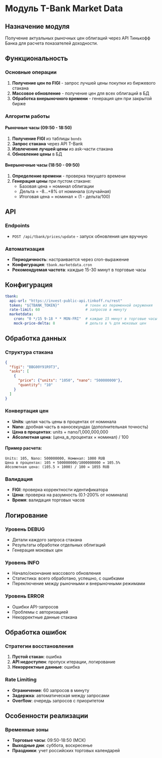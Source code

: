 # Модуль T-Bank Market Data

## Назначение модуля

Получение актуальных рыночных цен облигаций через API Тинькофф Банка для расчета показателей доходности.

## Функциональность

### Основные операции
1. **Получение цен по FIGI** - запрос лучшей цены покупки из биржевого стакана
2. **Массовое обновление** - получение цен для всех облигаций в БД
3. **Обработка внерыночного времени** - генерация цен при закрытой бирже

### Алгоритм работы

#### Рыночные часы (09:50 - 18:50)
1. **Получение FIGI** из таблицы `bonds`
2. **Запрос стакана** через API T-Bank
3. **Извлечение лучшей цены** из ask-части стакана
4. **Обновление цены** в БД

#### Внерыночные часы (18:50 - 09:50)
1. **Определение времени** - проверка текущего времени
2. **Генерация цены** при пустом стакане:
   - Базовая цена = номинал облигации
   - Дельта = -8...+8% от номинала (случайная)
   - Итоговая цена = номинал × (1 - дельта/100)

## API

### Endpoints
- `POST /api/tbank/prices/update` - запуск обновления цен вручную

### Автоматизация
- **Периодичность**: настраивается через cron-выражение
- **Конфигурация**: `tbank.marketdata.cron`
- **Рекомендуемая частота**: каждые 15-30 минут в торговые часы

## Конфигурация

```yaml
tbank:
  api-url: "https://invest-public-api.tinkoff.ru/rest"
  token: "${TBANK_TOKEN}"            # токен из переменной окружения
  rate-limit: 60                     # запросов в минуту
  marketdata:
    cron: "0 */15 9-18 * * MON-FRI"  # каждые 15 минут в торговые часы
    mock-price-delta: 8              # дельта в % для моковых цен
```

## Обработка данных

### Структура стакана
```json
{
  "figi": "BBG00Y91R9T3",
  "asks": [
    {
      "price": {"units": "1050", "nano": "500000000"},
      "quantity": "10"
    }
  ]
}
```

### Конвертация цен
- **Units**: целая часть цены в процентах от номинала
- **Nano**: дробная часть в наносекундах (дополнительная точность)
- **Цена в процентах**: units + nano/1,000,000,000
- **Абсолютная цена**: (цена_в_процентах × номинал) / 100

#### Пример расчета:
```
Units: 105, Nano: 500000000, Номинал: 1000 RUB
Цена в процентах: 105 + 500000000/1000000000 = 105.5%
Абсолютная цена: (105.5 × 1000) / 100 = 1055 RUB
```

### Валидация
- **FIGI**: проверка корректности идентификатора
- **Цена**: проверка на разумность (0.1-200% от номинала)
- **Время**: валидация торговых часов

## Логирование

### Уровень DEBUG
- Детали каждого запроса стакана
- Результаты обработки отдельных облигаций
- Генерация моковых цен

### Уровень INFO
- Начало/окончание массового обновления
- Статистика: всего обработано, успешно, с ошибками
- Переключение между рыночными и внерыночными режимами

### Уровень ERROR
- Ошибки API-запросов
- Проблемы с авторизацией
- Некорректные данные стакана

## Обработка ошибок

### Стратегии восстановления
1. **Пустой стакан**: ошибка
2. **API недоступен**: пропуск итерации, логирование
3. **Некорректные данные**: ошибка

### Rate Limiting
- **Ограничение**: 60 запросов в минуту
- **Задержка**: автоматическая между запросами
- **Overflow**: очередь запросов с приоритетом

## Особенности реализации

### Временные зоны
- **Торговые часы**: 09:50-18:50 (МСК)
- **Выходные дни**: суббота, воскресенье
- **Праздники**: учет российских торговых календарей
